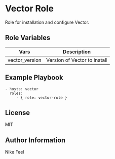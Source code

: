 Vector Role
=========

Role for installation and configure Vector.

Role Variables
--------------

| Vars                    | Description|
| ----------------------- | ---------- |
| vector_version | Version of Vector to install |

Example Playbook
----------------

    - hosts: vector
      roles:
         - { role: vector-role }

License
-------

MIT

Author Information
------------------

Nike Feel